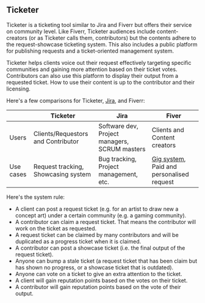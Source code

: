 Ticketer
---

Ticketer is a ticketing tool similar to Jira and Fiverr but offers their service on community level. Like Fiverr, Ticketer audiences include content-creators (or as Ticketer calls them, contributors) but the contents adhere to the request-showcase ticketing system. This also includes a public platform for publishing requests and a ticket-oriented management system.

Ticketer helps clients voice out their request effectively targeting specific communities and gaining more attention based on their ticket votes. Contributors can also use this platform to display their output from a requested ticket. How to use their content is up to the contributor and their licensing.

Here's a few comparisons for Ticketer, [Jira][1], and Fiverr:

|   | **Ticketer**   | Jira | Fiver |
|---|---|---|---|
| Users   | Clients/Requestors and Contributor | Software dev, Project managers, SCRUM masters | Clients and Content creators |
| Use cases | Request tracking, Showcasing system | Bug tracking, Project management, etc. | [Gig system][2], Paid and personalised request |

Here's the system rule:
  - A client can post a request ticket (e.g. for an artist to draw new a concept art) under a certain community (e.g. a gaming community).
  - A contributor can claim a request ticket. That means the contributor will work on the ticket as requested.
  - A request ticket can be claimed by many contributors and will be duplicated as a progress ticket when it is claimed.
  - A contributor can post a showcase ticket (i.e. the final output of the request ticket).
  - Anyone can bump a stale ticket (a request ticket that has been claim but has shown no progress, or a showcase ticket that is outdated).
  - Anyone can vote on a ticket to give an extra attention to the ticket.
  - A client will gain reputation points based on the votes on their ticket.
  - A contributor will gain reputation points based on the vote of their output.

[1]: https://www.atlassian.com/software/jira/guides/getting-started/overview
[2]: https://lifehacker.com/fiverr-outsources-your-small-jobs-for-5-5488130
